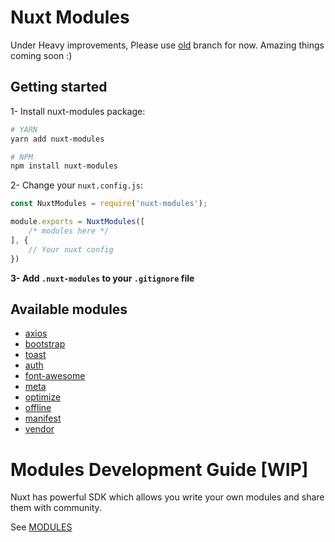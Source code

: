# Nuxt Modules
Under Heavy improvements, Please use [old](https://github.com/fandogh/nuxt-modules/tree/old) branch for now.
Amazing things coming soon :) 

## Getting started

1- Install nuxt-modules package:
```bash
# YARN
yarn add nuxt-modules

# NPM
npm install nuxt-modules

```

2- Change your `nuxt.config.js`:

```js
const NuxtModules = require('nuxt-modules');

module.exports = NuxtModules([
    /* modules here */
], {
    // Your nuxt config
})
```

**3- Add `.nuxt-modules` to your `.gitignore` file**

## Available modules
- [axios](modules/axios)
- [bootstrap](modules/bootstrap-vue)
- [toast](modules/toast)
- [auth](modules/auth-store)
- [font-awesome](modules/font-awesome)
- [meta](modules/meta)
- [optimize](modules/optimize)
- [offline](modules/offline)
- [manifest](modules/manifest)
- [vendor](modules/vendor)


# Modules Development Guide [WIP]
Nuxt has powerful SDK which allows you write your own modules and share them with community.

See [MODULES](MODULES.md) 




